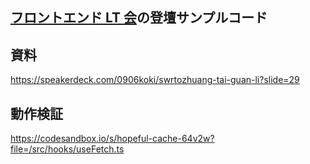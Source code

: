 ## [フロントエンド LT 会](https://rakus.connpass.com/event/220712/)の登壇サンプルコード

## 資料
https://speakerdeck.com/0906koki/swrtozhuang-tai-guan-li?slide=29

## 動作検証

https://codesandbox.io/s/hopeful-cache-64v2w?file=/src/hooks/useFetch.ts
